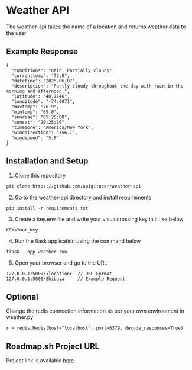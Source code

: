 # Weather API
The weather-api takes the name of a location and returns weather data to the user

## Example Response
```
{
  "conditions": "Rain, Partially cloudy",
  "currenttemp": "73.8",
  "datetime": "2025-06-07",
  "description": "Partly cloudy throughout the day with rain in the morning and afternoon.",
  "latitude": "40.7146",
  "longitude": "-74.0071",
  "maxtemp": "76.9",
  "mintemp": "69.0",
  "sunrise": "05:25:08",
  "sunset": "20:25:16",
  "timezone": "America/New_York",
  "winddirection": "356.1",
  "windspeed": "5.8"
}
```
## Installation and Setup
1. Clone this repository
```
git clone https://github.com/apigituser/weather-api
```
2. Go to the weather-api directory and install requirements
```
pip install -r requirements.txt
```
3. Create a key.env file and write your visualcrossing key in it like below
```
KEY=Your_Key
```
4. Run the flask application using the command below
```
flask --app weather run
```
5. Open your browser and go to the URL
```
127.0.0.1:5000/<location>  // URL Format
127.0.0.1:5000/Shibuya     // Example Request
```

## Optional
Change the redis connection information as per your own environment in weather.py
```
r = redis.Redis(host="localhost", port=6379, decode_responses=True)
```

## Roadmap.sh Project URL
Project link is available [here](https://roadmap.sh/projects/weather-api-wrapper-service)
